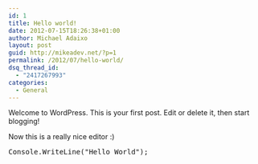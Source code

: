 ```yaml
---
id: 1
title: Hello world!
date: 2012-07-15T18:26:38+01:00
author: Michael Adaixo
layout: post
guid: http://mikeadev.net/?p=1
permalink: /2012/07/hello-world/
dsq_thread_id:
  - "2417267993"
categories:
  - General
---
```

Welcome to WordPress. This is your first post. Edit or delete it, then start blogging!

Now this is a really nice editor :)

<pre class="lang:c# decode:true" title="sample hello world">Console.WriteLine("Hello World");</pre>

&nbsp;